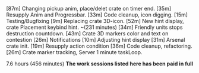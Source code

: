 [87m] Changing pickup anim, place/delet crate on timer end.
[35m] Resupply Anim and Progressbar.
[33m] Code cleanup, icon digging.
[15m] Testing/Bugfixing
[9m]  Replacing crate 3D-icon.
[52m] New hint display, crate Placement keybind hint.
~(231 minutes)
[34m] Friendly units stops destruction countdown.
[43m] Crate 3D markers color and text on contestion
[26m] Notifications
[10m] Adjusting hint display
[31m] Arsenal crate init.
[19m] Resupply action condition
[36m] Code cleanup, refactoring.
[26m] Crate marker tracking, Server 1 minute taskLoop.

7.6 hours (456 minutes)
**The work sessions listed here has been paid in full**